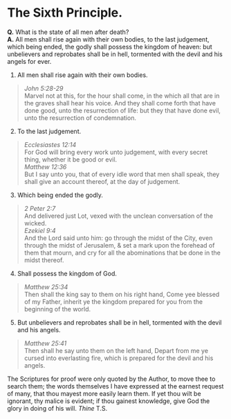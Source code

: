 # The Sixth Principle.

**Q.** What is the state of all men after death?  
**A.** All men shall rise again with their own bodies, to the last judgement, which being ended, the godly shall possess the kingdom of heaven: but unbelievers and reprobates shall be in hell, tormented with the devil and his angels for ever.

1. All men shall rise again with their own bodies.
  > *John 5:28-29*  
  > Marvel not at this, for the hour shall come, in the which all that are in the graves shall hear his voice. And they shall come forth that have done good, unto the resurrection of life: but they that have done evil, unto the resurrection of condemnation.
2. To the last judgement.
  > *Ecclesiastes 12:14*  
  > For God will bring every work unto judgement, with every secret thing, whether it be good or evil.  
  > *Matthew 12:36*  
  > But I say unto you, that of every idle word that men shall speak, they shall give an account thereof, at the day of judgement.
3. Which being ended the godly.
  > *2 Peter 2:7*  
  > And delivered just Lot, vexed with the unclean conversation of the wicked.  
  > *Ezekiel 9:4*  
  > And the Lord said unto him: go through the midst of the City, even through the midst of Jerusalem, & set a mark upon the forehead of them that mourn, and cry for all the abominations that be done in the midst thereof.
4. Shall possess the kingdom of God.
  > *Matthew 25:34*  
  > Then shall the king say to them on his right hand, Come yee blessed of my Father, inherit ye the kingdom prepared for you from the beginning of the world.
5. But unbelievers and reprobates shall be in hell, tormented with the devil and his angels.
  > *Matthew 25:41*  
  > Then shall he say unto them on the left hand, Depart from me ye cursed into everlasting fire, which is prepared for the devil and his angels.

The Scriptures for proof were only quoted by the Author, to move thee to search them; the words themselves I have expressed at the earnest request of many, that thou mayest more easily learn them. If yet thou wilt be ignorant, thy malice is evident; if thou gainest knowledge, give God the glory in doing of his will. *Thine* T.S.
